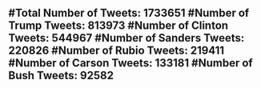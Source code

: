 #Total Number of Tweets: 1733651 
#Number of Trump Tweets: 813973
#Number of Clinton Tweets: 544967
#Number of Sanders Tweets: 220826
#Number of Rubio Tweets: 219411
#Number of Carson Tweets: 133181
#Number of Bush Tweets: 92582
---
